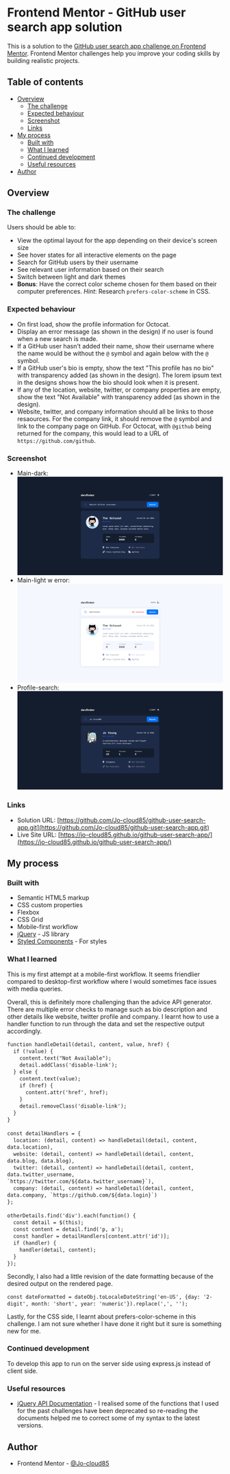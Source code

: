 # Frontend Mentor - GitHub user search app solution

This is a solution to the [GitHub user search app challenge on Frontend Mentor](https://www.frontendmentor.io/challenges/github-user-search-app-Q09YOgaH6). Frontend Mentor challenges help you improve your coding skills by building realistic projects.

## Table of contents

- [Overview](#overview)
  - [The challenge](#the-challenge)
  - [Expected behaviour](#expected-behaviour)
  - [Screenshot](#screenshot)
  - [Links](#links)
- [My process](#my-process)
  - [Built with](#built-with)
  - [What I learned](#what-i-learned)
  - [Continued development](#continued-development)
  - [Useful resources](#useful-resources)
- [Author](#author)

## Overview

### The challenge

Users should be able to:

- View the optimal layout for the app depending on their device's screen size
- See hover states for all interactive elements on the page
- Search for GitHub users by their username
- See relevant user information based on their search
- Switch between light and dark themes
- **Bonus**: Have the correct color scheme chosen for them based on their computer preferences. _Hint_: Research `prefers-color-scheme` in CSS.

### Expected behaviour

- On first load, show the profile information for Octocat.
- Display an error message (as shown in the design) if no user is found when a new search is made.
- If a GitHub user hasn't added their name, show their username where the name would be without the `@` symbol and again below with the `@` symbol.
- If a GitHub user's bio is empty, show the text "This profile has no bio" with transparency added (as shown in the design). The lorem ipsum text in the designs shows how the bio should look when it is present.
- If any of the location, website, twitter, or company properties are empty, show the text "Not Available" with transparency added (as shown in the design).
- Website, twitter, and company information should all be links to those resaources. For the company link, it should remove the `@` symbol and link to the company page on GitHub. For Octocat, with `@github` being returned for the company, this would lead to a URL of `https://github.com/github`.

### Screenshot

- Main-dark: ![./public/assets/images/main_dark.png](./public/assets/images/main_dark.png)
- Main-light w error: ![./public/assets/images/main_dark.png](./public/assets/images/main_light_w_error.png)
- Profile-search: ![./public/assets/images/main_dark.png](./public/assets/images/profile-search.png)

### Links

- Solution URL: [https://github.com/Jo-cloud85/github-user-search-app.git](https://github.com/Jo-cloud85/github-user-search-app.git)
- Live Site URL: [https://jo-cloud85.github.io/github-user-search-app/](https://jo-cloud85.github.io/github-user-search-app/)

## My process

### Built with

- Semantic HTML5 markup
- CSS custom properties
- Flexbox
- CSS Grid
- Mobile-first workflow
- [jQuery](https://reactjs.org/) - JS library
- [Styled Components](https://styled-components.com/) - For styles

### What I learned

This is my first attempt at a mobile-first workflow. It seems friendlier compared to desktop-first workflow where I would sometimes face issues with media queries.

Overall, this is definitely more challenging than the advice API generator. There are multiple error checks to manage such as bio description and other details like website, twitter profile and company. I learnt how to use a handler function to run through the data and set the respective output accordingly.

```
function handleDetail(detail, content, value, href) {
  if (!value) {
    content.text("Not Available");
    detail.addClass('disable-link');
  } else {
    content.text(value);
    if (href) {
      content.attr('href', href);
    }
    detail.removeClass('disable-link');
  }
}

const detailHandlers = {
  location: (detail, content) => handleDetail(detail, content, data.location),
  website: (detail, content) => handleDetail(detail, content, data.blog, data.blog),
  twitter: (detail, content) => handleDetail(detail, content, data.twitter_username, `https://twitter.com/${data.twitter_username}`),
  company: (detail, content) => handleDetail(detail, content, data.company, `https://github.com/${data.login}`)
};

otherDetails.find('div').each(function() {
  const detail = $(this);
  const content = detail.find('p, a');
  const handler = detailHandlers[content.attr('id')];
  if (handler) {
    handler(detail, content);
  }
});
```

Secondly, I also had a little revision of the date formatting because of the desired output on the rendered page.

```
const dateFormatted = dateObj.toLocaleDateString('en-US', {day: '2-digit', month: 'short', year: 'numeric'}).replace(',', '');
```

Lastly, for the CSS side, I learnt about prefers-color-scheme in this challenge. I am not sure whether I have done it right but it sure is something new for me.

### Continued development

To develop this app to run on the server side using express.js instead of client side.

### Useful resources

- [jQuery API Documentation](https://api.jquery.com/ready/) - I realised some of the functions that I used for the past challenges have been deprecated so re-reading the documents helped me to correct some of my syntax to the latest versions.

## Author

- Frontend Mentor - [@Jo-cloud85](https://www.frontendmentor.io/profile/Jo-cloud85)
